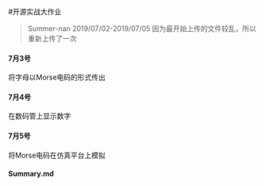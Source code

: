 #开源实战大作业
> Summer-nan
> 2019/07/02-2019/07/05
因为最开始上传的文件较乱，所以重新上传了一次

#### 7月3号
将字母以Morse电码的形式传出
 #### 7月4号
 在数码管上显示数字
#### 7月5号
 将Morse电码在仿真平台上模拟
 #### Summary.md
